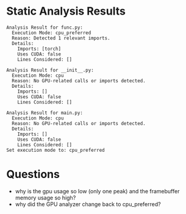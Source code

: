 # Static Analysis Results
```shell
Analysis Result for func.py:
  Execution Mode: cpu_preferred
  Reason: Detected 1 relevant imports.
  Details:
    Imports: [torch]
    Uses CUDA: false
    Lines Considered: []

Analysis Result for __init__.py:
  Execution Mode: cpu
  Reason: No GPU-related calls or imports detected.
  Details:
    Imports: []
    Uses CUDA: false
    Lines Considered: []

Analysis Result for main.py:
  Execution Mode: cpu
  Reason: No GPU-related calls or imports detected.
  Details:
    Imports: []
    Uses CUDA: false
    Lines Considered: []
Set execution mode to: cpu_preferred
```


# Questions
* why is the gpu usage so low (only one peak) and the framebuffer memory usage so high?
* why did the GPU analyzer change back to cpu_preferred?